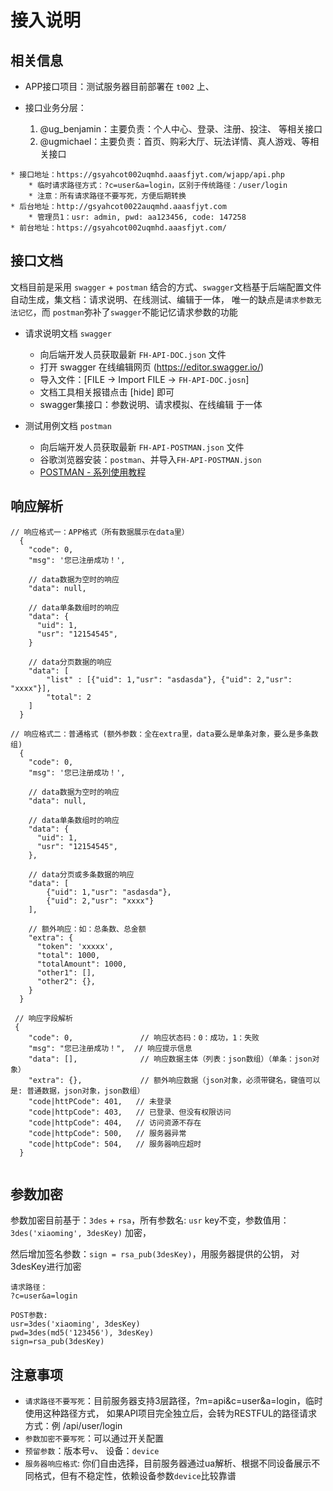 # 接入说明

## 相关信息

- APP接口项目：测试服务器目前部署在 `t002` 上、

- 接口业务分层：
    1. @ug_benjamin：主要负责：个人中心、登录、注册、投注、 等相关接口
    2. @ugmichael：主要负责：首页、购彩大厅、玩法详情、真人游戏、等相关接口

```
* 接口地址：https://gsyahcot002uqmhd.aaasfjyt.com/wjapp/api.php
    * 临时请求路径方式：?c=user&a=login，区别于传统路径：/user/login 
    * 注意：所有请求路径不要写死，方便后期转换
* 后台地址：http://gsyahcot0022auqmhd.aaasfjyt.com
    * 管理员1：usr: admin, pwd: aa123456, code: 147258
* 前台地址：https://gsyahcot002uqmhd.aaasfjyt.com/
```

## 接口文档

文档目前是采用 `swagger` + `postman` 结合的方式、`swagger`文档基于后端配置文件自动生成，集文档：请求说明、在线测试、编辑于一体，
唯一的缺点是`请求参数无法记忆`，而 `postman`弥补了`swagger`不能记忆请求参数的功能

* 请求说明文档 `swagger`
    * 向后端开发人员获取最新 `FH-API-DOC.json` 文件
    * 打开 swagger 在线编辑网页 (https://editor.swagger.io/)
    * 导入文件：[FILE -> Import FILE -> `FH-API-DOC.josn`]
    * 文档工具相关报错点击 [hide] 即可
    * swagger集接口：参数说明、请求模拟、在线编辑 于一体
    
* 测试用例文档 `postman`
    * 向后端开发人员获取最新 `FH-API-POSTMAN.json` 文件
    * 谷歌浏览器安装：`postman`、并导入`FH-API-POSTMAN.json`
    * [POSTMAN - 系列使用教程](https://blog.csdn.net/u013613428/article/details/51557804)

## 响应解析

```
// 响应格式一：APP格式（所有数据展示在data里）
  {
    "code": 0,
    "msg": '您已注册成功！',
    
    // data数据为空时的响应
    "data": null,
    
    // data单条数组时的响应
    "data": {
      "uid": 1,
      "usr": "12154545",
    }
    
    // data分页数据的响应
    "data": [
        "list" : [{"uid": 1,"usr": "asdasda"}, {"uid": 2,"usr": "xxxx"}],
        "total": 2
    ]
  }

// 响应格式二：普通格式 (额外参数：全在extra里，data要么是单条对象，要么是多条数组)
  {
    "code": 0,
    "msg": '您已注册成功！',
    
    // data数据为空时的响应
    "data": null,
    
    // data单条数组时的响应
    "data": {
      "uid": 1,
      "usr": "12154545",
    },
    
    // data分页或多条数据的响应
    "data": [
        {"uid": 1,"usr": "asdasda"}, 
        {"uid": 2,"usr": "xxxx"}
    ],
    
    // 额外响应：如：总条数、总金额
    "extra": {
      "token": 'xxxxx',
      "total": 1000,
      "totalAmount": 1000,
      "other1": [],
      "other2": {},
    }
  }  
  
 // 响应字段解析
 {
    "code": 0,               // 响应状态码：0：成功，1：失败
    "msg": "您已注册成功！",  // 响应提示信息
    "data": [],              // 响应数据主体（列表：json数组）（单条：json对象）
    "extra": {},             // 额外响应数据（json对象，必须带键名，键值可以是: 普通数据，json对象，json数组）
    "code|httPCode": 401,   // 未登录
    "code|httpCode": 403,   // 已登录、但没有权限访问
    "code|httpCode": 404,   // 访问资源不存在
    "code|httpCode": 500,   // 服务器异常
    "code|httpCode": 504,   // 服务器响应超时
  }


```

## 参数加密

参数加密目前基于：`3des` + `rsa`，所有参数名: `usr` key不变，参数值用：`3des('xiaoming', 3desKey)` 加密，

然后增加签名参数：`sign = rsa_pub(3desKey)`，用服务器提供的公钥， 对3desKey进行加密

```DEMO
请求路径：
?c=user&a=login

POST参数:  
usr=3des('xiaoming', 3desKey)
pwd=3des(md5('123456'), 3desKey)
sign=rsa_pub(3desKey) 

```

## 注意事项

* `请求路径不要写死`：目前服务器支持3层路径，?m=api&c=user&a=login，临时使用这种路径方式，
如果API项目完全独立后，会转为RESTFUL的路径请求方式：例 /api/user/login
* `参数加密不要写死`：可以通过开关配置
* `预留参数`：版本号`v`、 设备：`device`
* `服务器响应格式`: 你们自由选择，目前服务器通过ua解析、根据不同设备展示不同格式，但有不稳定性，依赖设备参数`device`比较靠谱
